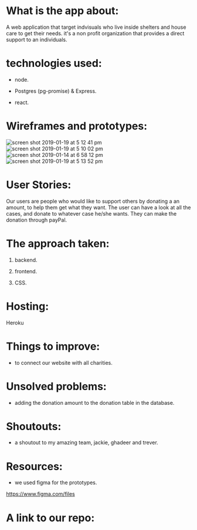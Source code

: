  # What is the app about: 
 
 A web application that target indvisuals who live inside shelters and house care to get their needs.  it's a non profit organization that provides a direct support to an individuals. 
 
 # technologies used:
 
 - node.
 
 - Postgres (pg-promise) & Express.
 
 - react.
 
# Wireframes and prototypes:

![screen shot 2019-01-19 at 5 12 41 pm](https://user-images.githubusercontent.com/44443628/51427857-75526f00-1c0d-11e9-9320-dc117cc336f7.png)
![screen shot 2019-01-19 at 5 10 02 pm](https://user-images.githubusercontent.com/44443628/51427829-168cf580-1c0d-11e9-951a-2eb18217f66d.png)
![screen shot 2019-01-14 at 6 58 12 pm](https://user-images.githubusercontent.com/44443628/51124034-5f6c3500-182e-11e9-9fdd-7e88190d789c.png)
![screen shot 2019-01-19 at 5 13 52 pm](https://user-images.githubusercontent.com/44443628/51427867-a03cc300-1c0d-11e9-8797-91ab256f1270.png)

# User Stories:

Our users are people who would like to support others by donating a an amount, to help them get what they want.
The user can have a look at all the cases, and donate to whatever case he/she wants. They can make the donation through payPal.

# The approach taken:

1. backend.

2. frontend.

3. CSS.

# Hosting:

Heroku

# Things to improve:

- to connect our website with all charities.

# Unsolved problems:
- adding the donation amount to the donation table in the database.

# Shoutouts:

- a shoutout to my amazing team, jackie, ghadeer and trever.

# Resources:

- we used figma for the prototypes.

https://www.figma.com/files 

# A link to our repo:
